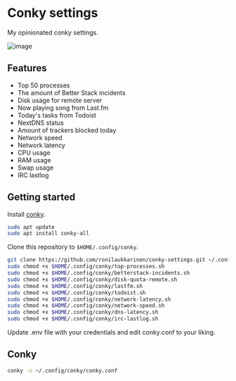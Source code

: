 # Conky settings

My opinionated conky settings.

![image](https://github.com/user-attachments/assets/2d08a6a2-3094-4d97-8838-5f302951892f)

## Features

- Top 50 processes
- The amount of Better Stack incidents
- Disk usage for remote server
- Now playing song from Last.fm
- Today's tasks from Todoist
- NextDNS status
- Amount of trackers blocked today
- Network speed
- Network latency
- CPU usage
- RAM usage
- Swap usage
- IRC lastlog

## Getting started

Install [conky](https://github.com/brndnmtthws/conky).

```bash
sudo apt update
sudo apt install conky-all
```

Clone this repository to `$HOME/.config/conky`.

```bash
git clone https://github.com/ronilaukkarinen/conky-settings.git ~/.config/conky
sudo chmod +x $HOME/.config/conky/top-processes.sh
sudo chmod +x $HOME/.config/conky/betterstack-incidents.sh
sudo chmod +x $HOME/.config/conky/disk-quota-remote.sh
sudo chmod +x $HOME/.config/conky/lastfm.sh
sudo chmod +x $HOME/.config/conky/todoist.sh
sudo chmod +x $HOME/.config/conky/network-latency.sh
sudo chmod +x $HOME/.config/conky/network-speed.sh
sudo chmod +x $HOME/.config/conky/dns-latency.sh
sudo chmod +x $HOME/.config/conky/irc-lastlog.sh
```

Update .env file with your credentials and edit conky.conf to your liking.

## Conky

```bash
conky -c ~/.config/conky/conky.conf
```

